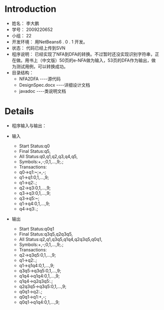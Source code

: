# Introduction #

  * 姓名：		李大鹏
  * 学号：		2009220652
  * 小组：		22
  * 开发环境：		用NetBeans6 . 0 . 1 开发。
  * 状态：		代码已经上传到SVN
  * 程序说明：		已经实现了NFA到DFA的转换。不过暂时还没实现识别字符串，正在做。用书上（中文版）50页的e-NFA做为输入，53页的DFA作为输出，做为测试用例，可以转换成功。
  * 目录结构：
    * NFA2DFA		----源代码
    * DesignSpec.docx	----详细设计文档
    * javadoc		----类说明文档


# Details #

  * 程序输入与输出：

  * 输入
    * Start Status:q0
    * Final Status:q5,
    * All Status:q0,q1,q2,q3,q4,q5,
    * Symbols:+,-;0,1,...,9;.;
    * Transactions:
    * q0->q1:~;+,-;
    * q1->q1:0,1,...,9;
    * q1->q2:.;
    * q2->q3:0,1,...,9;
    * q3->q3:0,1,...,9;
    * q3->q5:~;
    * q1->q4:0,1,...,9;
    * q4->q3:.;

  * 输出
    * Start Status:q0q1
    * Final Status:q3q5,q2q3q5,
    * All Status:q2,q1,q3q5,q1q4,q2q3q5,q0q1,
    * Symbols:+,-;0,1,...,9;.;
    * Transactions:
    * q2->q3q5:0,1,...,9;
    * q1->q2:.;
    * q1->q1q4:0,1,...,9;
    * q3q5->q3q5:0,1,...,9;
    * q1q4->q1q4:0,1,...,9;
    * q1q4->q2q3q5:.;
    * q2q3q5->q3q5:0,1,...,9;
    * q0q1->q2:.;
    * q0q1->q1:+,-;
    * q0q1->q1q4:0,1,...,9;